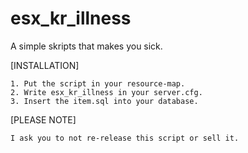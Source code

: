 # esx_kr_illness
A simple skripts that makes you sick.

[INSTALLATION]

```
1. Put the script in your resource-map.
2. Write esx_kr_illness in your server.cfg.
3. Insert the item.sql into your database.
```
[PLEASE NOTE]
```
I ask you to not re-release this script or sell it.
```


